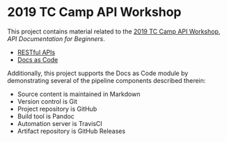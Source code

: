 # 2019 TC Camp API Workshop

This project contains material related to the [2019 TC Camp API Workshop](https://www.tccamp.org/2019/03/api-workshop-tccamp-2019/), _API Documentation for Beginners_.

- [RESTful APIs](#docs/restful-apis.md)
- [Docs as Code](#docs/docs-as-code.md)

Additionally, this project supports the Docs as Code module by demonstrating several of the pipeline components described therein:

- Source content is maintained in Markdown
- Version control is Git
- Project repository is GitHub
- Build tool is Pandoc
- Automation server is TravisCI
- Artifact repository is GitHub Releases
